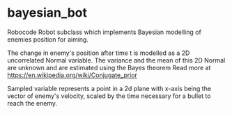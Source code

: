 # bayesian_bot
Robocode Robot subclass which implements Bayesian modelling of enemies position for aiming.

The change in enemy's position after time t is modelled as a 2D uncorrelated Normal variable.
The variance and the mean of this 2D Normal are unknown and are estimated using the Bayes theorem
Read more at https://en.wikipedia.org/wiki/Conjugate_prior

Sampled variable represents a point in a 2d plane with x-axis being the vector of enemy's velocity,
scaled by the time necessary for a bullet to reach the enemy.
